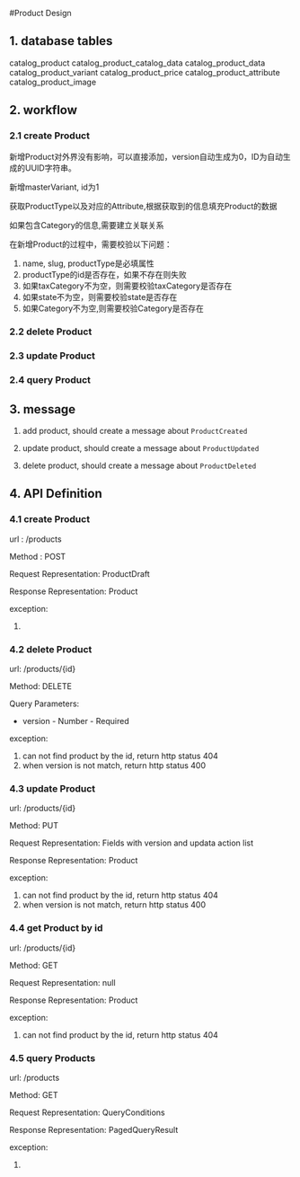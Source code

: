 #Product Design

## 1. database tables
catalog_product
catalog_product_catalog_data
catalog_product_data
catalog_product_variant
catalog_product_price
catalog_product_attribute
catalog_product_image

## 2. workflow

### 2.1 create Product

新增Product对外界没有影响，可以直接添加，version自动生成为0，ID为自动生成的UUID字符串。

新增masterVariant, id为1

获取ProductType以及对应的Attribute,根据获取到的信息填充Product的数据

如果包含Category的信息,需要建立关联关系

在新增Product的过程中，需要校验以下问题：

1. name, slug, productType是必填属性
2. productType的id是否存在，如果不存在则失败
3. 如果taxCategory不为空，则需要校验taxCategory是否存在
4. 如果state不为空，则需要校验state是否存在
5. 如果Category不为空,则需要校验Category是否存在

### 2.2 delete Product

### 2.3 update Product

### 2.4 query Product

## 3. message

1. add product, should create a message about `ProductCreated`

2. update product, should create a message about `ProductUpdated`

3. delete product, should create a message about `ProductDeleted`

## 4. API Definition

### 4.1 create Product

url : /products

Method : POST

Request Representation: ProductDraft

Response Representation: Product

exception:

1. 

### 4.2 delete Product

url: /products/{id}

Method: DELETE

Query Parameters:

* version - Number - Required

exception:

1. can not find product by the id, return http status 404
2. when version is not match, return http status 400

### 4.3 update Product

url: /products/{id}

Method: PUT

Request Representation: Fields with version and updata action list

Response Representation: Product

exception:

1. can not find product by the id, return http status 404
2. when version is not match, return http status 400

### 4.4 get Product by id

url: /products/{id}

Method: GET

Request Representation: null

Response Representation: Product

exception:

1. can not find product by the id, return http status 404

### 4.5 query Products

url: /products

Method: GET

Request Representation: QueryConditions

Response Representation: PagedQueryResult<Product>

exception:

1. 